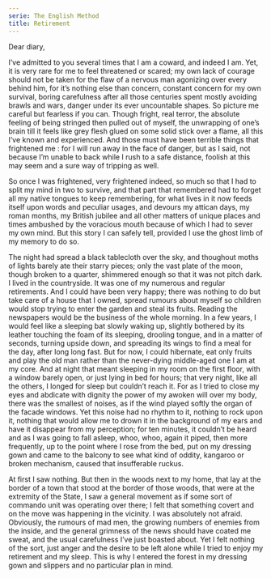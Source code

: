 ```yaml
---
serie: The English Method
title: Retirement
---
```


Dear diary,


I’ve admitted to you several times that I am a coward, and indeed I am. Yet, it
is very rare for me to feel threatened or scared; my own lack of courage should
not be taken for the flaw of a nervous man agonizing over every behind him, for
it’s nothing else than concern, constant concern for my own survival, boring
carefulness after all those centuries spent mostly avoiding brawls and wars,
danger under its ever uncountable shapes. So picture me careful but fearless if
you can. Though fright, real terror, the absolute feeling of being stringed
then pulled out of myself, the unwrapping of one’s brain till it feels like
grey flesh glued on some solid stick over a flame, all this I’ve known and
experienced. And those must have been terrible things that frightened me : for
I will run away in the face of danger, but as I said, not because I’m unable to
back while I rush to a safe distance, foolish at this may seem and a sure way
of tripping as well.

So once I was frightened, very frightened indeed, so much so that I had to
split my mind in two to survive, and that part that remembered had to forget
all my native tongues to keep remembering, for what lives in it now feeds
itself upon words and peculiar usages, and devours my attican days, my roman
months, my British jubilee and all other matters of unique places and times
ambushed by the voracious mouth because of which I had to sever my own mind.
But this story I can safely tell, provided I use the ghost limb of my memory to
do so.

The night had spread a black tablecloth over the sky, and thoughout moths of
lights barely ate their starry pieces; only the vast plate of the moon, though
broken to a quarter, shimmered enough so that it was not pitch dark. I lived in
the countryside. It was one of my numerous and regular retirements. And I could
have been very happy; there was nothing to do but take care of a house that I
owned, spread rumours about myself so children would stop trying to enter the
garden and steal its fruits. Reading the newspapers would be the business of
the whole morning. In a few years, I would feel like a sleeping bat slowly
waking up, slightly bothered by its leather touching the foam of its sleeping,
drooling tongue, and in a matter of seconds, turning upside down, and spreading
its wings to find a meal for the day, after long long fast. But for now, I
could hibernate, eat only fruits and play the old man rather than the
never-dying middle-aged one I am at my core. And at night that meant sleeping
in my room on the first floor, with a window barely open, or just lying in bed
for hours; that very night, like all the others, I longed for sleep but
couldn’t reach it. For as I tried to close my eyes and abdicate with dignity
the power of my awoken will over my body, there was the smallest of noises, as
if the wind played softly the organ of the facade windows. Yet this noise had
no rhythm to it, nothing to rock upon it, nothing that would allow me to drown
it in the background of my ears and have it disappear from my perception; for
ten minutes, it couldn’t be heard and as I was going to fall asleep, whoo,
whoo, again it piped, then more frequently, up to the point where I rose from
the bed, put on my dressing gown and came to the balcony to see what kind of
oddity, kangaroo or broken mechanism, caused that insufferable ruckus.

At first I saw nothing. But then in the woods next to my home, that lay at the
border of a town that stood at the border of those woods, that were at the
extremity of the State, I saw a general movement as if some sort of commando
unit was operating over there; I felt that something covert and on the move was
happening in the vicinity. I was absolutely not afraid. Obviously, the rumours
of mad men, the growing numbers of enemies from the inside, and the general
grimness of the news should have coated me sweat, and the usual carefulness
I’ve just boasted about. Yet I felt nothing of the sort, just anger and the
desire to be left alone while I tried to enjoy my retirement and my sleep. This
is why I entered the forest in my dressing gown and slippers and no particular
plan in mind.
